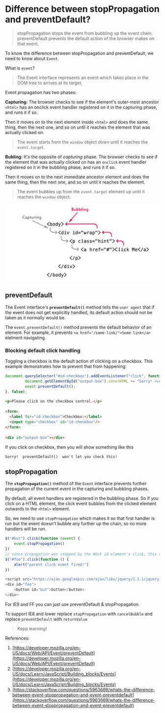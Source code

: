 
# Difference between stopPropagation and preventDefault?

  

> stopPropagation stops the event from bubbling up the event chain. preventDefault prevents the default action of the browser makes on that event.

  
To know the difference between stopPropagation and preventDefault, we need to know about `Event`.

  

What is `event`?

  

> The Event interface represents an event which takes place in the DOM tree to arrives at its target.

  
  

Event propagation has two phases:

  

**Capturing:** The browser checks to see if the element's outer-most ancestor `<html>` has an onclick event handler registered on it in the capturing phase, and runs it if so.

Then it moves on to the next element inside `<html>` and does the same thing, then the next one, and so on until it reaches the element that was actually clicked on.

> The event starts from the `window` object down until it reaches the `event.target`.

  
  

**Bubling:** It's the opposite of *capturing* phase. The browser checks to see if the element that was actually clicked on has an `onclick` event handler registered on it in the bubbling phase, and runs it if so.

Then it moves on to the next immediate ancestor element and does the same thing, then the next one, and so on until it reaches the <html> element.

>The event bubbles up from the `event.target` element up until it reaches the `window` object.

  

![event capturing and bubling](https://raw.githubusercontent.com/shafikshaon/learning-stack/master/images/event-propagation-illustration.png)

## preventDefault
The Event interface's **`preventDefault()`** method tells the `user agent`  that if the event does not get explicitly handled, its default action should not be taken as it normally would be.

The `event.preventDefault()` method prevents the default behavior of an element. For example, it prevents `<a href="/some-link/">Some link</a>` elelment navigating.

### Blocking default click handling

Toggling a checkbox is the default action of clicking on a checkbox. This example demonstrates how to prevent that from happening:

```js
document.querySelector("#id-checkbox").addEventListener("click", function(event) {
         document.getElementById("output-box").innerHTML += "Sorry! <code>preventDefault()</code> won't let you check this!<br>";
         event.preventDefault();
}, false);
```

```html
<p>Please click on the checkbox control.</p>

<form>
  <label for="id-checkbox">Checkbox:</label>
  <input type="checkbox" id="id-checkbox"/>
</form>

<div id="output-box"></div>
```

If you click on checkbox, then you will show something like this
```
Sorry!  preventDefault()  won't let you check this!
```

## stopPropagation
The **`stopPropagation()`** method of the `Event` interface prevents further propagation of the current event in the capturing and bubbling phases.

By default, all event handlers are registered in the bubbling phase. So if you click on a HTML element, the click event bubbles from the clicked element outwards to the `<html>` element.

So, we need to use `stopPropagation` which makes it so that first handler is run but the event doesn't bubble any further up the chain, so no more handlers will be run.

```js
$("#but").click(function (event) {
    event.stopPropagation()
})
// since propagation was stopped by the #but id element's click, this alert will never be seen!
$("#foo").click(function () {
    alert("parent click event fired!")
})
```

```js
<script src="https://ajax.googleapis.com/ajax/libs/jquery/2.1.1/jquery.min.js"></script>
<div id="foo">
    <button id="but">button</button>
</div>
```
For IE9 and FF you can just use preventDefault & stopPropagation.

To support IE8 and lower replace  `stopPropagation`  with  `cancelBubble`  and replace  `preventDefault`  with  `returnValue`


> Kepp learning!


References:
1. [https://developer.mozilla.org/en-US/docs/Web/API/Event/preventDefault](https://developer.mozilla.org/en-US/docs/Web/API/Event/preventDefault)
2. [https://developer.mozilla.org/en-US/docs/Learn/JavaScript/Building_blocks/Events](https://developer.mozilla.org/en-US/docs/Learn/JavaScript/Building_blocks/Events)
3. [https://stackoverflow.com/questions/5963669/whats-the-difference-between-event-stoppropagation-and-event-preventdefault](https://stackoverflow.com/questions/5963669/whats-the-difference-between-event-stoppropagation-and-event-preventdefault)